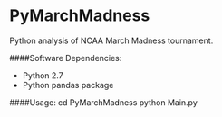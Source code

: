 PyMarchMadness
=============

Python analysis of NCAA March Madness tournament.

####Software Dependencies:
- Python 2.7
- Python pandas package

####Usage:
    cd PyMarchMadness
    python Main.py
